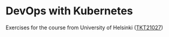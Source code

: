# DevOps with Kubernetes
Exercises for the course from University of Helsinki ([TKT21027](https://devopswithkubernetes.com/))
